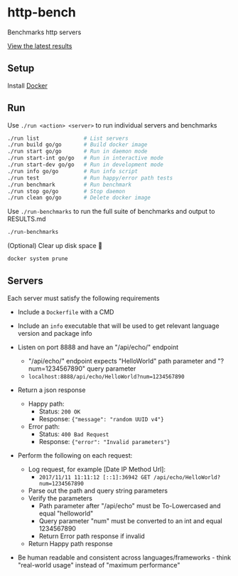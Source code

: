 # http-bench

Benchmarks http servers

[View the latest results](RESULTS.md)

## Setup

Install [Docker](https://www.docker.com)

## Run

Use `./run <action> <server>` to run individual servers and benchmarks

```bash
./run list              # List servers
./run build go/go       # Build docker image
./run start go/go       # Run in daemon mode
./run start-int go/go   # Run in interactive mode
./run start-dev go/go   # Run in development mode
./run info go/go        # Run info script
./run test              # Run happy/error path tests
./run benchmark         # Run benchmark
./run stop go/go        # Stop daemon
./run clean go/go       # Delete docker image
```

Use `./run-benchmarks` to run the full suite of benchmarks and output to RESULTS.md

```bash
./run-benchmarks
```

(Optional) Clear up disk space :whale:

```bash
docker system prune
```

## Servers

Each server must satisfy the following requirements

- Include a `Dockerfile` with a CMD

- Include an `info` executable that will be used to get relevant language version and package info

- Listen on port 8888 and have an "/api/echo/" endpoint
  - "/api/echo/" endpoint expects "HelloWorld" path parameter and "?num=1234567890" query parameter
  - `localhost:8888/api/echo/HelloWorld?num=1234567890`

- Return a json response
  - Happy path:
    - Status: `200 OK`
    - Response: `{"message": "random UUID v4"}`
  - Error path:
    - Status: `400 Bad Request`
    - Response: `{"error": "Invalid parameters"}`

- Perform the following on each request:
  - Log request, for example [Date IP Method Url]:
    - `2017/11/11 11:11:12 [::1]:36942 GET /api/echo/HelloWorld?num=1234567890`
  - Parse out the path and query string parameters
  - Verify the parameters
    - Path parameter after "/api/echo" must be To-Lowercased and equal "helloworld"
    - Query parameter "num" must be converted to an int and equal 1234567890
    - Return Error path response if invalid
  - Return Happy path response

- Be human readable and consistent across languages/frameworks - think "real-world usage" instead of "maximum performance"
